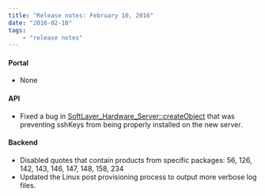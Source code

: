 ```yaml
---
title: "Release notes: February 10, 2016"
date: "2016-02-10"
tags:
    - "release notes"
---
```


#### Portal
+ None

#### API
+ Fixed a bug in [SoftLayer_Hardware_Server::createObject](http://sldn.softlayer.com/reference/services/SoftLayer_Hardware_Server/createObject) that was preventing sshKeys from being properly installed on the new server.

#### Backend
+ Disabled quotes that contain products from specific packages: 56, 126, 142, 143, 146, 147, 148, 158, 234
+ Updated the Linux post provisioning process to output more verbose log files.
